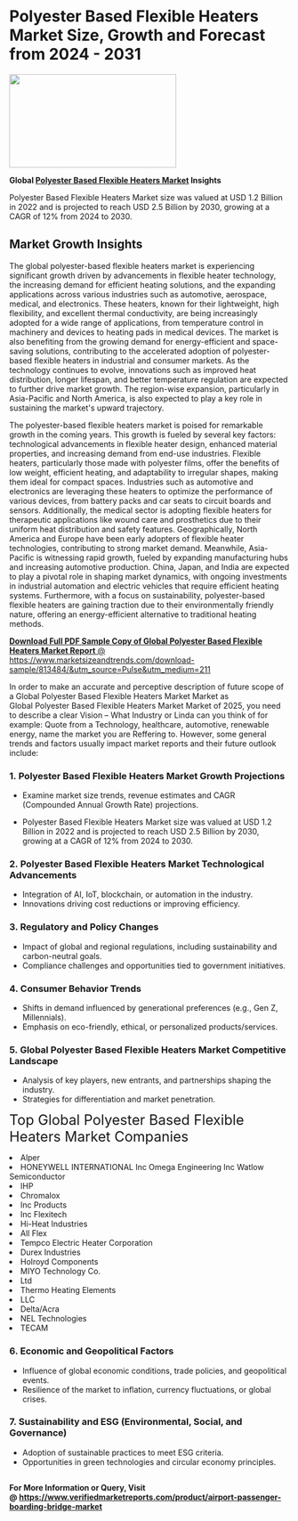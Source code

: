 <H1>Polyester Based Flexible Heaters Market Size, Growth and Forecast from 2024 - 2031</H1><img class="aligncenter size-medium wp-image-584254" src="https://thirdeyenews.in/wp-content/uploads/2024/09/Global-Market-Research-300x168.jpeg" alt="" width="300" height="168" /><p><strong>Global&nbsp;<a href="https://www.marketsizeandtrends.com/download-sample/813484/&amp;utm_source=Pulse&amp;utm_medium=211">Polyester Based Flexible Heaters Market</a> Insights</strong></p><p>Polyester Based Flexible Heaters Market size was valued at USD 1.2 Billion in 2022 and is projected to reach USD 2.5 Billion by 2030, growing at a CAGR of 12% from 2024 to 2030.</p><p><h2>Market Growth Insights</h2> <p>The global polyester-based flexible heaters market is experiencing significant growth driven by advancements in flexible heater technology, the increasing demand for efficient heating solutions, and the expanding applications across various industries such as automotive, aerospace, medical, and electronics. These heaters, known for their lightweight, high flexibility, and excellent thermal conductivity, are being increasingly adopted for a wide range of applications, from temperature control in machinery and devices to heating pads in medical devices. The market is also benefiting from the growing demand for energy-efficient and space-saving solutions, contributing to the accelerated adoption of polyester-based flexible heaters in industrial and consumer markets. As the technology continues to evolve, innovations such as improved heat distribution, longer lifespan, and better temperature regulation are expected to further drive market growth. The region-wise expansion, particularly in Asia-Pacific and North America, is also expected to play a key role in sustaining the market's upward trajectory.</p> <p><a href="#"></a></p> <p>The polyester-based flexible heaters market is poised for remarkable growth in the coming years. This growth is fueled by several key factors: technological advancements in flexible heater design, enhanced material properties, and increasing demand from end-use industries. Flexible heaters, particularly those made with polyester films, offer the benefits of low weight, efficient heating, and adaptability to irregular shapes, making them ideal for compact spaces. Industries such as automotive and electronics are leveraging these heaters to optimize the performance of various devices, from battery packs and car seats to circuit boards and sensors. Additionally, the medical sector is adopting flexible heaters for therapeutic applications like wound care and prosthetics due to their uniform heat distribution and safety features. Geographically, North America and Europe have been early adopters of flexible heater technologies, contributing to strong market demand. Meanwhile, Asia-Pacific is witnessing rapid growth, fueled by expanding manufacturing hubs and increasing automotive production. China, Japan, and India are expected to play a pivotal role in shaping market dynamics, with ongoing investments in industrial automation and electric vehicles that require efficient heating systems. Furthermore, with a focus on sustainability, polyester-based flexible heaters are gaining traction due to their environmentally friendly nature, offering an energy-efficient alternative to traditional heating methods.</p> <p><a href="#"></p><p><span class=""><strong>Download Full PDF Sample Copy of Global Polyester Based Flexible Heaters Market Report</strong> @ <a href="https://www.marketsizeandtrends.com/download-sample/813484/&amp;utm_source=Pulse&amp;utm_medium=211" target="_blank">https://www.marketsizeandtrends.com/download-sample/813484/&amp;utm_source=Pulse&amp;utm_medium=211</a></span></p><p>In order to make an accurate and perceptive description of future scope of a Global&nbsp;Polyester Based Flexible Heaters Market Market as Global&nbsp;Polyester Based Flexible Heaters Market Market of 2025, you need to describe a clear Vision &ndash; What Industry or Linda can you think of for example: Quote from a Technology, healthcare, automotive, renewable energy, name the market you are Reffering to. However, some general trends and factors usually impact market reports and their future outlook include:</p><h3>1.&nbsp;<strong>Polyester Based Flexible Heaters Market Growth Projections</strong></h3><ul><li>Examine market size trends, revenue estimates and CAGR (Compounded Annual Growth Rate) projections.</li><li><p>Polyester Based Flexible Heaters Market size was valued at USD 1.2 Billion in 2022 and is projected to reach USD 2.5 Billion by 2030, growing at a CAGR of 12% from 2024 to 2030.</p></li></ul><h3>2.&nbsp;<strong>Polyester Based Flexible Heaters Market Technological Advancements</strong></h3><ul><li>Integration of AI, IoT, blockchain, or automation in the industry.</li><li>Innovations driving cost reductions or improving efficiency.</li></ul><h3>3.&nbsp;<strong>Regulatory and Policy Changes</strong></h3><ul><li>Impact of global and regional regulations, including sustainability and carbon-neutral goals.</li><li>Compliance challenges and opportunities tied to government initiatives.</li></ul><h3>4.&nbsp;<strong>Consumer Behavior Trends</strong></h3><ul><li>Shifts in demand influenced by generational preferences (e.g., Gen Z, Millennials).</li><li>Emphasis on eco-friendly, ethical, or personalized products/services.</li></ul><h3>5.&nbsp;<strong>Global Polyester Based Flexible Heaters Market Competitive Landscape</strong></h3><ul><li>Analysis of key players, new entrants, and partnerships shaping the industry.</li><li>Strategies for differentiation and market penetration.</li></ul><p data-pm-slice="1 1 []"><span style="color: inherit; font-family: inherit; font-size: 25px;">Top Global Polyester Based Flexible Heaters Market Companies</span></p><div class="" data-test-id=""><p><li>Alper</li><li> HONEYWELL INTERNATIONAL Inc Omega Engineering Inc Watlow Semiconductor</li><li> IHP</li><li> Chromalox</li><li> Inc Products</li><li> Inc Flexitech</li><li> Hi-Heat Industries</li><li> All Flex</li><li> Tempco Electric Heater Corporation</li><li> Durex Industries</li><li> Holroyd Components</li><li> MIYO Technology Co.</li><li> Ltd</li><li> Thermo Heating Elements</li><li> LLC</li><li> Delta/Acra</li><li> NEL Technologies</li><li> TECAM</li></p></div><h3>6.&nbsp;<strong>Economic and Geopolitical Factors</strong></h3><ul><li>Influence of global economic conditions, trade policies, and geopolitical events.</li><li>Resilience of the market to inflation, currency fluctuations, or global crises.</li></ul><h3>7.&nbsp;<strong>Sustainability and ESG (Environmental, Social, and Governance)</strong></h3><ul><li>Adoption of sustainable practices to meet ESG criteria.</li><li>Opportunities in green technologies and circular economy principles.</li></ul><h2><strong style="font-size: 14px;">For More Information or Query, Visit @&nbsp;</strong><a style="background-color: #ffffff; font-size: 14px;" href="https://www.marketsizeandtrends.com/report/polyester-based-flexible-heaters-market/" target="_blank">https://www.verifiedmarketreports.com/product/airport-passenger-boarding-bridge-market</a></h2>
